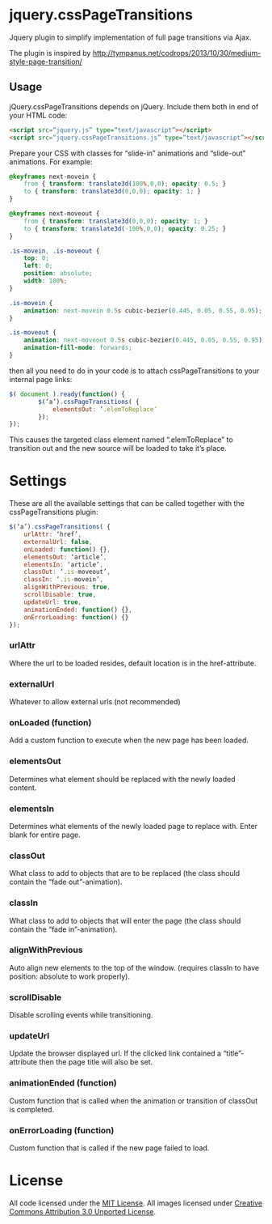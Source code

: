 # jquery.cssPageTransitions
Jquery plugin to simplify implementation of full page transitions via Ajax.

The plugin is inspired by http://tympanus.net/codrops/2013/10/30/medium-style-page-transition/

## Usage

jQuery.cssPageTransitions depends on jQuery. Include them both in end of your HTML code:

```html
<script src=“jquery.js” type=“text/javascript”></script>
<script src=“jquery.cssPageTransitions.js” type=“text/javascript”></script>
```

Prepare your CSS with classes for “slide-in” animations and “slide-out” animations. For example:



```css
@keyframes next-movein {
    from { transform: translate3d(100%,0,0); opacity: 0.5; }
    to { transform: translate3d(0,0,0); opacity: 1; }
}

@keyframes next-moveout {
    from { transform: translate3d(0,0,0); opacity: 1; }
    to { transform: translate3d(-100%,0,0); opacity: 0.25; }
}

.is-movein, .is-moveout {
    top: 0;
    left: 0;
    position: absolute;
    width: 100%;
}

.is-movein {
    animation: next-movein 0.5s cubic-bezier(0.445, 0.05, 0.55, 0.95);
}

.is-moveout {
    animation: next-moveout 0.5s cubic-bezier(0.445, 0.05, 0.55, 0.95);
    animation-fill-mode: forwards;
}
```

then all you need to do in your code is to attach cssPageTransitions to your internal page links:

```js
$( document ).ready(function() {
		$(‘a’).cssPageTransitions( { 
			elementsOut: ‘.elemToReplace’
		});
});
```

This causes the targeted class element named “.elemToReplace” to transition out and the new source will be loaded to take it’s place.

# Settings
These are all the available settings that can be called together with the cssPageTransitions plugin:

```js
$(‘a’).cssPageTransitions( { 
	urlAttr: ‘href’,
	externalUrl: false,
	onLoaded: function() {},
	elementsOut: ‘article’,
	elementsIn: ‘article’,
	classOut: ‘.is-moveout’,
	classIn: ‘.is-movein’,
	alignWithPrevious: true,
	scrollDisable: true,
	updateUrl: true,
	animationEnded: function() {},
	onErrorLoading: function() {}
});
```

### urlAttr
Where the url to be loaded resides, default location is in the href-attribute.

### externalUrl
Whatever to allow external urls (not recommended)

### onLoaded (function)
Add a custom function to execute when the new page has been loaded.

### elementsOut
Determines what element should be replaced with the newly loaded content.

### elementsIn
Determines what elements of the newly loaded page to replace with. Enter blank for entire page.

### classOut
What class to add to objects that are to be replaced (the class should contain the “fade out”-animation).

### classIn
What class to add to objects that will enter the page (the class should contain the “fade in”-animation).

### alignWithPrevious
Auto align new elements to the top of the window. (requires classIn to have position: absolute to work properly).

### scrollDisable
Disable scrolling events while transitioning.

### updateUrl
Update the browser displayed url. If the clicked link contained a “title”-attribute then the page title will also be set.

### animationEnded (function)
Custom function that is called when the animation or transition of classOut is completed.

### onErrorLoading (function)
Custom function that is called if the new page failed to load.

# License

All code licensed under the [MIT License](http://www.opensource.org/licenses/mit-license.php). All images licensed under [Creative Commons Attribution 3.0 Unported License](http://creativecommons.org/licenses/by/3.0/deed.en_US).
